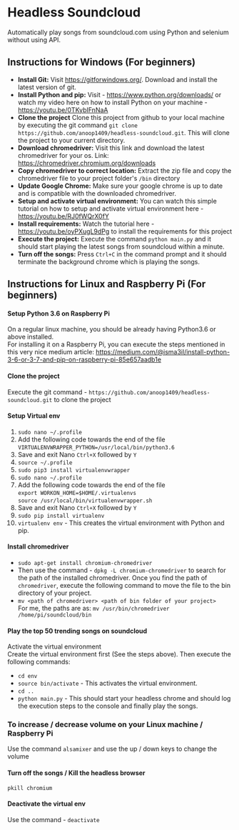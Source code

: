 # Headless Soundcloud
Automatically play songs from soundcloud.com using Python and selenium without using API.
## Instructions for Windows (For beginners)
- **Install Git:** Visit https://gitforwindows.org/. Download and install the latest version of git.
- **Install Python and pip:**  Visit - https://www.python.org/downloads/ or watch my video here on how to install Python on your machine - https://youtu.be/0TKybIFnNaA
- **Clone the project** Clone this project from github to your local machine by executing the git command `git clone https://github.com/anoop1409/headless-soundcloud.git`. This will clone the project to your current directory.
- **Download chromedriver:** Visit this link and download the latest chromedriver for your os. Link: https://chromedriver.chromium.org/downloads
- **Copy chromedriver to correct location:** Extract the zip file and copy the chromedriver file to your project folder's `/bin` directory
- **Update Google Chrome:** Make sure your google chrome is up to date and is compatible with the downloaded chromedriver.
- **Setup and activate virtual environment:** You can watch this simple tutorial on how to setup and activate virtual environment here - https://youtu.be/RJ0fWQrX0fY
- **Install requirements:** Watch the tutorial here - https://youtu.be/oyPXugL9dPg to install the requirements for this project
- **Execute the project:** Execute the command `python main.py` and it should start playing the latest songs from soundcloud within a minute.
- **Turn off the songs:** Press `Ctrl+C` in the command prompt and it should terminate the background chrome which is playing the songs.

## Instructions for Linux and Raspberry Pi (For beginners)
#### Setup Python 3.6 on Raspberry Pi
On a regular linux machine, you should be already having Python3.6 or above installed.  
For installing it on a Raspberry Pi, you can execute the steps mentioned in this very nice medium article: https://medium.com/@isma3il/install-python-3-6-or-3-7-and-pip-on-raspberry-pi-85e657aadb1e

#### Clone the project
Execute the git command - `https://github.com/anoop1409/headless-soundcloud.git` to clone the project

#### Setup Virtual env
1. `sudo nano ~/.profile`  
2. Add the following code towards the end of the file  
`VIRTUALENVWRAPPER_PYTHON=/usr/local/bin/python3.6`
3. Save and exit Nano `Ctrl+X` followed by `Y`
4. `source ~/.profile`
5. `sudo pip3 install virtualenvwrapper`
6. `sudo nano ~/.profile`
7. Add the following code towards the end of the file  
`export WORKON_HOME=$HOME/.virtualenvs`  
`source /usr/local/bin/virtualenvwrapper.sh`
8. Save and exit Nano `Ctrl+X` followed by `Y`
9. `sudo pip install virtualenv`
10. `virtualenv env` - This creates the virtual environment with Python and pip.

#### Install chromedriver
- `sudo apt-get install chromium-chromedriver`
- Then use the command - `dpkg -L chromium-chromedriver` to search for the path of the installed chromedriver. Once you find the path of `chromedriver`, execute the following command to move the file to the bin directory of your project.
- `mv <path of chromedriver> <path of bin folder of your project>`  
For me, the paths are as: `mv /usr/bin/chromedriver /home/pi/soundcloud/bin`



#### Play the top 50 trending songs on soundcloud
Activate the virtual environment  
Create the virtual environment first (See the steps above). Then execute the following commands:  
- `cd env`  
- `source bin/activate` - This activates the virtual environment.  
- `cd ..`
- `python main.py` - This should start your headless chrome and should log the execution steps to the console and finally play the songs.

### To increase / decrease volume on your Linux machine / Raspberry Pi
Use the command `alsamixer` and use the up / down keys to change the volume

#### Turn off the songs / Kill the headless browser
`pkill chromium`
#### Deactivate the virtual env
Use the command - `deactivate`

